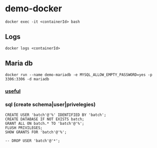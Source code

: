 # demo-docker

    docker exec -it <containerId> bash

## Logs
    docker logs <containerId>

## Maria db

    docker run --name demo-mariadb -e MYSQL_ALLOW_EMPTY_PASSWORD=yes -p 3306:3306 -d mariadb
    
### [useful](https://hub.docker.com/r/mysql/mysql-server)

### sql (create schema|user|privelegies)
    
	CREATE USER 'batch'@'%' IDENTIFIED BY 'batch';
	CREATE DATABASE IF NOT EXISTS batch;
	GRANT ALL ON batch.* TO 'batch'@'%';
	FLUSH PRIVILEGES;
	SHOW GRANTS FOR 'batch'@'%';
    
    -- DROP USER 'batch'@'*';




